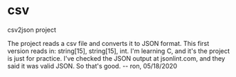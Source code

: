 # csv
csv2json project

The project reads a csv file and converts it to JSON format. This first version reads in: string[15], string[15], int. I'm learning C, and it's the project is just for practice. I've checked the JSON output at jsonlint.com, and they said it was valid JSON. So that's good.
-- ron, 05/18/2020
